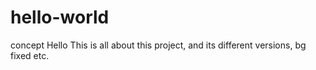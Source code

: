 # hello-world
concept 
Hello 
This is all about this project, and its different versions, bg fixed etc.
